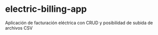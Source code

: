 # electric-billing-app
Aplicación de facturación eléctrica con CRUD y posibilidad de subida de archivos CSV
